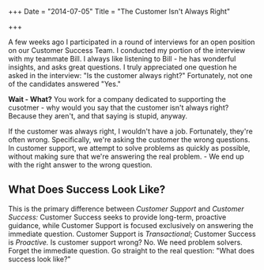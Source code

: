 +++
Date = "2014-07-05"
Title = "The Customer Isn't Always Right"

+++

A few weeks ago I participated in a round of interviews for an open position on our Customer Success Team. I conducted my portion of the interview with my teammate Bill. I always like listening to Bill - he has wonderful insights, and asks great questions. I truly appreciated one question he asked in the interview: "Is the customer always right?" Fortunately, not one of the candidates answered "Yes." 

**Wait - What?** You work for a company dedicated to supporting the cusotmer - why would you say that the customer isn't always right?  
Because they aren't, and that saying is stupid, anyway. 

If the customer was always right, I wouldn't have a job. Fortunately, they're often wrong. Specifically, we're asking the customer the wrong questions. In customer support, we attempt to solve problems as quickly as possible, without making sure that we're answering the real problem. - We end up with the right answer to the wrong question. 

## What Does Success Look Like?

This is the primary difference between _Customer Support_ and _Customer Success:_ Customer Success seeks to provide long-term, proactive guidance, while Customer Support is focused exclusively on answering the immediate question. Customer Support is _Transactional_; Customer Success is _Proactive._ Is customer support wrong? No. We need problem solvers. 
Forget the immediate question. Go straight to the real question: "What does success look like?" 
